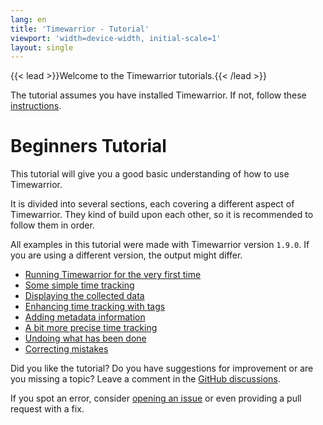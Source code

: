 ```yaml
---
lang: en
title: 'Timewarrior - Tutorial'
viewport: 'width=device-width, initial-scale=1'
layout: single
---
```


{{< lead >}}Welcome to the Timewarrior tutorials.{{< /lead >}}

The tutorial assumes you have installed Timewarrior.
If not, follow these [instructions](../docs/install/).

# Beginners Tutorial

This tutorial will give you a good basic understanding of how to use Timewarrior.

It is divided into several sections, each covering a different aspect of Timewarrior.
They kind of build upon each other, so it is recommended to follow them in order.

All examples in this tutorial were made with Timewarrior version `1.9.0`.
If you are using a different version, the output might differ.

 * [Running Timewarrior for the very first time](first_light/)
 * [Some simple time tracking](simple/)
 * [Displaying the collected data](summary/)
 * [Enhancing time tracking with tags](enhanced/)
 * [Adding metadata information](metadata/)
 * [A bit more precise time tracking](precise/)
 * [Undoing what has been done](undo/)
 * [Correcting mistakes](corrections/)

Did you like the tutorial?
Do you have suggestions for improvement or are you missing a topic?
Leave a comment in the [GitHub discussions](https://github.com/GothenburgBitFactory/ti.net/discussions/categories/ideas-for-tutorials).

If you spot an error, consider [opening an issue](https://github.com/GothenburgBitFactory/ti.net/issues) or even providing a pull request with a fix.
